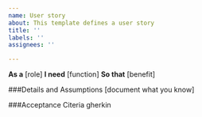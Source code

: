 ```yaml
---
name: User story
about: This template defines a user story
title: ''
labels: ''
assignees: ''

---
```


**As a** [role]
**I need** [function]
**So that** [benefit]


###Details and Assumptions
   [document what you know]

###Acceptance Citeria
    gherkin
